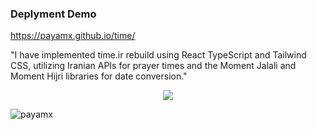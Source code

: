 
### Deplyment Demo 
https://payamx.github.io/time/

"I have implemented time.ir rebuild using React TypeScript and Tailwind CSS,
utilizing Iranian APIs for prayer times and the Moment Jalali and Moment Hijri libraries for date conversion."
<p align="center">
  <a href="https://skillicons.dev">
    <img src="https://skillicons.dev/icons?i=html,css,tailwind,react,ts" />

  </a>
</p>
   <img src="https://komarev.com/ghpvc/?username=payamx/time&style=flat-square&color=blue" alt="payamx"/>
